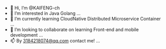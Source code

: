 - 👋 Hi, I’m @KAIFENG-ch
- 👀 I’m interested in Java Golang ...
- 🌱 I’m currently learning CloudNative Distributed Microservice Container ...
- 💞️ I’m looking to collaborate on learning Front-end and mobile development ...
- 📫 By 3184218074@qq.com contact me! ...

<!---
KAIFENG-ch/KAIFENG-ch is a ✨ special ✨ repository because its `README.md` (this file) appears on your GitHub profile.
You can click the Preview link to take a look at your changes.
--->
